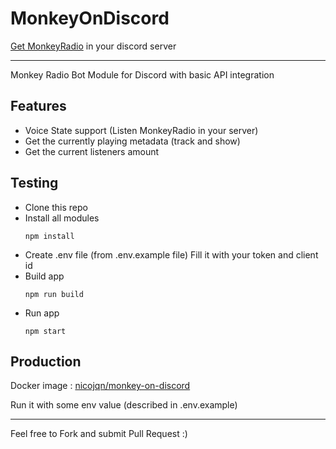 # MonkeyOnDiscord

[Get MonkeyRadio](https://discord.com/oauth2/authorize?client_id=896742657047547925&permissions=35461400627264&scope=bot) in your discord server

---

Monkey Radio Bot Module for Discord with basic API integration

## Features

* Voice State support (Listen MonkeyRadio in your server)
* Get the currently playing metadata (track and show)
* Get the current listeners amount

## Testing

* Clone this repo
* Install all modules
    ```
    npm install
    ```
* Create .env file (from .env.example file)
    Fill it with your token and client id
* Build app
    ```
    npm run build
    ```
* Run app
    ```
    npm start
    ```

## Production


Docker image : [nicojqn/monkey-on-discord](https://hub.docker.com/r/nicojqn/monkey-on-discord)

Run it with some env value (described in .env.example)


---


Feel free to Fork and submit Pull Request :)
